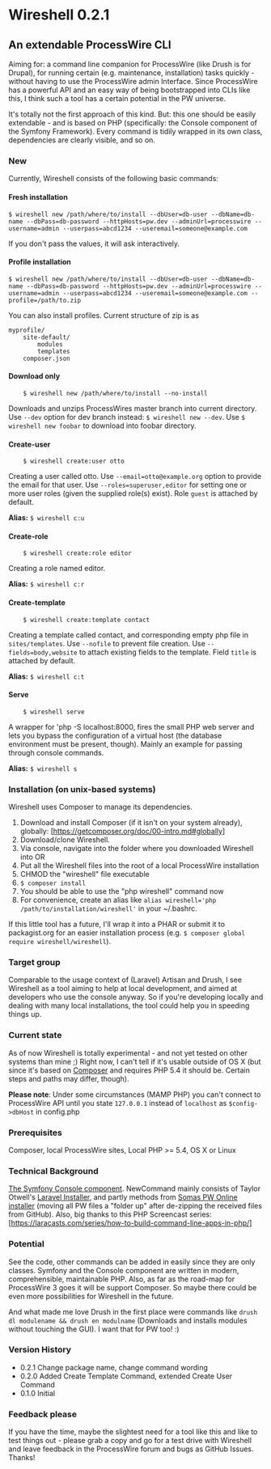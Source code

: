 # Wireshell 0.2.1
## An extendable ProcessWire CLI

Aiming for: a command line companion for ProcessWire (like Drush is for Drupal), for running certain (e.g. maintenance, installation) tasks quickly - without having to use the ProcessWire admin Interface.
Since ProcessWire has a powerful API and an easy way of being bootstrapped into CLIs like this, I think such a tool has a certain potential in the PW universe.

It's totally not the first approach of this kind. But: this one should be easily extendable - and is based on PHP (specifically: the Console component of the Symfony Framework). Every command is tidily wrapped in its own class, dependencies are clearly visible, and so on.

### New

Currently, Wireshell  consists of the following basic commands:

#### Fresh installation

```
$ wireshell new /path/where/to/install --dbUser=db-user --dbName=db-name --dbPass=db-password --httpHosts=pw.dev --adminUrl=processwire --username=admin --userpass=abcd1234 --useremail=someone@example.com
```

If you don't pass the values, it will ask interactively.

#### Profile installation

```
$ wireshell new /path/where/to/install --dbUser=db-user --dbName=db-name --dbPass=db-password --httpHosts=pw.dev --adminUrl=processwire --username=admin --userpass=abcd1234 --useremail=someone@example.com --profile=/path/to.zip
```

You can also install profiles. Current structure of zip is as

```
myprofile/
    site-default/
        modules
        templates
    composer.json
```

#### Download only

```
    $ wireshell new /path/where/to/install --no-install
```

Downloads and unzips ProcessWires master branch into current directory. Use `--dev` option for dev branch instead: `$ wireshell new --dev`. Use `$ wireshell new foobar` to download into foobar directory.


#### Create-user

```
    $ wireshell create:user otto
```

Creating a user called otto. Use `--email=otto@example.org` option to provide the email for that user. Use `--roles=superuser,editor` for setting one or more user roles (given the supplied role(s) exist). Role `guest` is attached by default.

**Alias:** `$ wireshell c:u`


#### Create-role

```
    $ wireshell create:role editor
```

Creating a role named editor.

**Alias:** `$ wireshell c:r`


#### Create-template

```
    $ wireshell create:template contact
```

Creating a template called contact, and corresponding empty php file in `sites/templates`. Use `--nofile` to prevent file creation. Use `--fields=body,website` to attach existing fields to the template. Field `title` is attached by default.

**Alias:** `$ wireshell c:t`


#### Serve

```
    $ wireshell serve
```

A wrapper for 'php -S localhost:8000,  fires the small PHP web server and lets you bypass the configuration of a virtual host (the database environment must be present, though). Mainly an example for passing through console commands.

**Alias:** `$ wireshell s`



### Installation (on unix-based systems)
Wireshell uses Composer to manage its dependencies.

1. Download and install Composer (if it isn't on your system already), globally: [https://getcomposer.org/doc/00-intro.md#globally]
2. Download/clone Wireshell.
3. Via console, navigate into the folder where you downloaded Wireshell into
    OR
3. Put all the Wireshell files into the root of a local ProcessWire installation
4. CHMOD the "wireshell" file executable
5. `$ composer install`
6. You should be able to use the "php wireshell" command now
7. For convenience, create an alias like `alias wireshell='php /path/to/installation/wireshell'` in your ~/.bashrc.

If this little tool has a future, I'll wrap it into a PHAR or submit it to packagist.org for an easier installation process (e.g. `$ composer global require wireshell/wireshell`).


### Target group
Comparable to the usage context of (Laravel) Artisan and Drush, I see Wireshell as a tool aiming to help at local development, and aimed at developers who use the console anyway. So if you're developing locally and dealing with many local installations, the tool could help you in speeding things up.

### Current state
As of now Wireshell is totally experimental - and not yet tested on other systems than mine ;) Right now, I can't tell if it's usable outside of OS X (but since it's based on [Composer](http://getcomposer.org) and requires PHP 5.4 it should be. Certain steps and paths may differ, though).

**Please note**: Under some circumstances (MAMP PHP) you can't connect to ProcessWire API until you state `127.0.0.1` instead of `localhost` as `$config->dbHost` in config.php

### Prerequisites
Composer, local ProcessWire sites, Local PHP >= 5.4, OS X or Linux

### Technical Background
[The Symfony Console component](http://symfony.com/doc/current/components/console/introduction.html). NewCommand mainly consists of Taylor Otwell's [Laravel Installer](https://github.com/laravel/installer), and partly methods from [Somas PW Online installer](https://github.com/somatonic/PWOnlineInstaller) (moving all PW files a "folder up" after de-zipping the received files from GitHub). Also, big thanks to this PHP Screencast series: [https://laracasts.com/series/how-to-build-command-line-apps-in-php/]

### Potential
See the code, other commands can be added in easily since they are only classes. Symfony and the Console component are written in modern, comprehensible, maintainable PHP. Also, as far as the road-map for ProcessWire 3 goes it will be support Composer. So maybe there could be even more possibilities for Wireshell in the future.

And what made me love Drush in the first place were commands like `drush dl modulename && drush en modulname` (Downloads and installs modules without touching the GUI). I want that for PW too! :)

### Version History

* 0.2.1 Change package name, change command wording
* 0.2.0 Added Create Template Command, extended Create User Command
* 0.1.0 Initial

### Feedback please
If you have the time, maybe the slightest need for a tool like this and like to test things out - please grab a copy and go for a test drive with Wireshell and leave feedback in the ProcessWire forum and bugs as GitHub Issues. Thanks!




